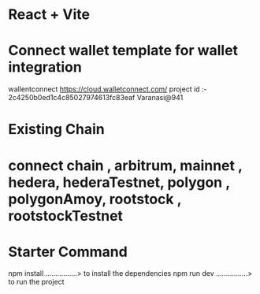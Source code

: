 # React + Vite
# Connect wallet template for wallet integration


wallentconnect
https://cloud.walletconnect.com/
project id :- 2c4250b0ed1c4c85027974613fc83eaf
Varanasi@941

# Existing Chain
# connect chain , arbitrum, mainnet , hedera, hederaTestnet, polygon , polygonAmoy, rootstock , rootstockTestnet


# Starter Command
npm install   ................>  to install the dependencies
npm run dev    ................>  to run the project


